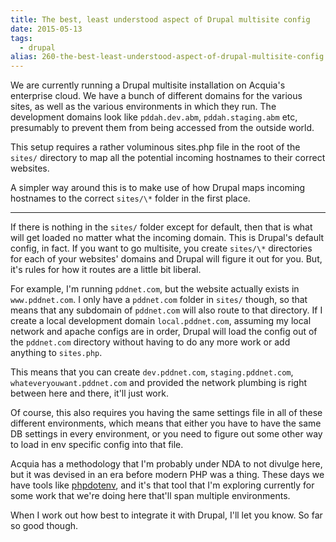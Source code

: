 ```yaml
---
title: The best, least understood aspect of Drupal multisite config
date: 2015-05-13
tags: 
  - drupal
alias: 260-the-best-least-understood-aspect-of-drupal-multisite-config
---
```


We are currently running a Drupal multisite installation on Acquia's enterprise cloud. We have a bunch of different domains for the various sites, as well as the various environments in which they run. The development domains look like `pddah.dev.abm`, `pddah.staging.abm` etc, presumably to prevent them from being accessed from the outside world. 

This setup requires a rather voluminous sites.php file in the root of the `sites/` directory to map all the potential incoming hostnames to their correct websites. 

A simpler way around this is to make use of how Drupal maps incoming hostnames to the correct `sites/\*` folder in the first place. 

---

If there is nothing in the `sites/` folder except for default, then that is what will get loaded no matter what the incoming domain. This is Drupal's default config, in fact. If you want to go multisite, you create `sites/\*` directories for each of your websites' domains and Drupal will figure it out for you. But, it's rules for how it routes are a little bit liberal.

For example, I'm running `pddnet.com`, but the website actually exists in `www.pddnet.com`. I only have a `pddnet.com` folder in `sites/` though, so that means that any subdomain of `pddnet.com` will also route to that directory. If I create a local development domain `local.pddnet.com`, assuming my local network and apache configs are in order, Drupal will load the config out of the `pddnet.com` directory without having to do any more work or add anything to `sites.php`.

This means that you can create `dev.pddnet.com`, `staging.pddnet.com`, `whateveryouwant.pddnet.com` and provided the network plumbing is right between here and there, it'll just work. 

Of course, this also requires you having the same settings file in all of these different environments, which means that either you have to have the same DB settings in every environment, or you need to figure out some other way to load in env specific config into that file.

Acquia has a methodology that I'm probably under NDA to not divulge here, but it was devised in an era before modern PHP was a thing. These days we have tools like [phpdotenv](https://github.com/vlucas/phpdotenv), and it's that tool that I'm exploring currently for some work that we're doing here that'll span multiple environments.

When I work out how best to integrate it with Drupal, I'll let you know. So far so good though.